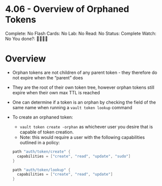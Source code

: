 # 4.06 - Overview of Orphaned Tokens

Complete: No
Flash Cards: No
Lab: No
Read: No
Status: Complete
Watch: No
You done?: 🌚🌚🌚🌚

# Overview

- Orphan tokens are not children of any parent token - they therefore do not expire when the “parent” does
- They are the root of their own token tree, however orphan tokens still expire when their own max TTL is reached
- One can determine if a token is an orphan by checking the field of the same name when running a `vault token lookup` command
- To create an orphaned token:
    - `vault token create -orphan` as whichever user you desire that is capable of token creation.
    - Note: this would require a user with the following capabilities outlined in a policy:
    
    ```go
    path "auth/token/create" {
      capabilities = ["create", "read", "update", "sudo"]
    }
    
    path "auth/token/lookup" {
      capabilities = ["create", "read", "update"]
    }
    ```